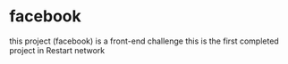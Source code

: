 # facebook
this project (facebook) is a front-end challenge 
this is the first completed project in Restart network 
